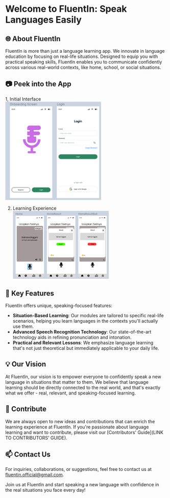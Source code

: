 # Welcome to FluentIn: Speak Languages Easily

## 🌐 About FluentIn

FluentIn is more than just a language learning app. We innovate in language education by focusing on real-life situations. Designed to equip you with practical speaking skills, FluentIn enables you to communicate confidently across various real-world contexts, like home, school, or social situations.

## 📷 Peek into the  App
1, Initial Interface
  <br><a href="/profile/gambar/login.png"><img src="/profile/gambar/login.png" alt="Ini adalah gambar tampilan awal" width="300"></a>

2. Learning Experience
  <br><a href="/profile/gambar/tampilan-pembelajaran.png"><img src="/profile/gambar/tampilan-pembelajaran.png" alt="Ini adalah tampilan pembelajaran" width="300"></a>

## 🚀 Key Features

FluentIn offers unique, speaking-focused features:
- **Situation-Based Learning**: Our modules are tailored to specific real-life scenarios, helping you learn languages in the contexts you'll actually use them.
- **Advanced Speech Recognition Technology**: Our state-of-the-art technology aids in refining pronunciation and intonation.
- **Practical and Relevant Lessons**: We emphasize language learning that's not just theoretical but immediately applicable to your daily life.

## 💡 Our Vision

At FluentIn, our vision is to empower everyone to confidently speak a new language in situations that matter to them. We believe that language learning should be directly connected to the real world, and that's exactly what we offer - real, relevant, and speaking-focused learning.

## 🤝 Contribute

We are always open to new ideas and contributions that can enrich the learning experience at FluentIn. If you're passionate about language learning and want to contribute, please visit our [Contributors' Guide](LINK TO CONTRIBUTORS' GUIDE).

## 📫 Contact Us

For inquiries, collaborations, or suggestions, feel free to contact us at [fluentin.official@gmail.com](mailto:fluentin.official@gmail.com).

Join us at FluentIn and start speaking a new language with confidence in the real situations you face every day!
